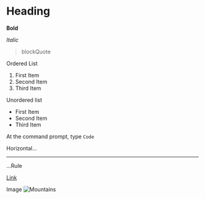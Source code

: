 # Heading

**Bold**

*Italic*

> blockQuote

Ordered List
1. First Item
2. Second Item
3. Third Item
   
Unordered list
- First Item
- Second Item
- Third Item

At the command prompt, type `Code`

Horizontal...

---

...Rule

[Link](https://pages.github.com/)


Image
![Mountains](https://wallpaperaccess.com/full/38580.jpg)
